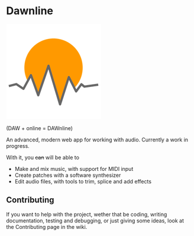# Dawnline

![Dawnline Logo](logo.png)

(DAW + online = DAWnline)

An advanced, modern web app for working with audio. Currently a work in progress.

With it, you ~~can~~ will be able to

- Make and mix music, with support for MIDI input
- Create patches with a software synthesizer
- Edit audio files, with tools to trim, splice and add effects

## Contributing

If you want to help with the project, wether that be coding, writing documentation, testing and debugging, or just giving some ideas, look at the Contributing page in the wiki.
